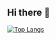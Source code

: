 ## Hi there 👋
<div style="width: 200px;">
<a href="https://github.com/SeuPerfilAqui/github-readme-stats">
  <img src="https://github-readme-stats.vercel.app/api/top-langs/?username=gabriel-hc-dev&langs_count=8" alt="Top Langs" />
</a>
</div>
